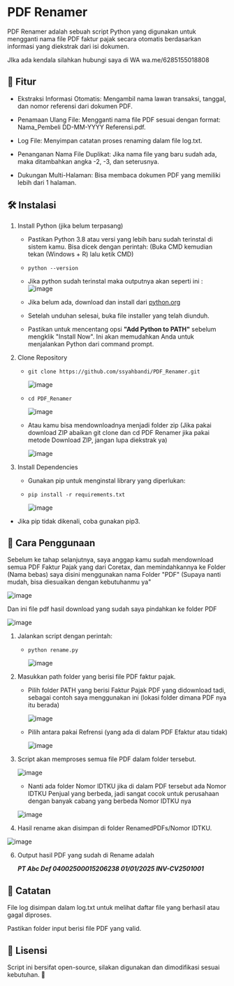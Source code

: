 # PDF Renamer
PDF Renamer adalah sebuah script Python yang digunakan untuk mengganti nama file PDF faktur pajak secara otomatis berdasarkan informasi yang diekstrak dari isi dokumen.

JIka ada kendala silahkan hubungi saya di WA wa.me/6285155018808

## 📌 Fitur

- Ekstraksi Informasi Otomatis: Mengambil nama lawan transaksi, tanggal, dan nomor referensi dari dokumen PDF.

- Penamaan Ulang File: Mengganti nama file PDF sesuai dengan format: Nama_Pembeli DD-MM-YYYY Referensi.pdf.

- Log File: Menyimpan catatan proses renaming dalam file log.txt.

- Penanganan Nama File Duplikat: Jika nama file yang baru sudah ada, maka ditambahkan angka -2, -3, dan seterusnya.

- Dukungan Multi-Halaman: Bisa membaca dokumen PDF yang memiliki lebih dari 1 halaman.

## 🛠️ Instalasi

1. Install Python (jika belum terpasang)

   - Pastikan Python 3.8 atau versi yang lebih baru sudah terinstal di sistem kamu. Bisa dicek dengan perintah: (Buka CMD kemudian tekan (Windows + R) lalu ketik CMD)

   - ```python --version```
  
   - Jika python sudah terinstal maka outputnya akan seperti ini :
     ![image](https://github.com/user-attachments/assets/7536e43e-d14e-4468-af9d-48e446c9452d)


   - Jika belum ada, download dan install dari [python.org](https://www.python.org/downloads/)
  
   - Setelah unduhan selesai, buka file installer yang telah diunduh.
     
   - Pastikan untuk mencentang opsi **"Add Python to PATH"** sebelum mengklik "Install Now". Ini akan memudahkan Anda untuk menjalankan Python dari command prompt.

3. Clone Repository

    - ```git clone https://github.com/ssyahbandi/PDF_Renamer.git```

      ![image](https://github.com/user-attachments/assets/7b01bf70-ceb6-42a5-b385-69686f29660f)
      

    - ```cd PDF_Renamer```
  
      ![image](https://github.com/user-attachments/assets/4f1e0bf9-867b-4e99-81d0-4c9446d628b0)
      

    - Atau kamu bisa mendownloadnya menjadi folder zip (Jika pakai download ZIP abaikan git clone dan cd PDF Renamer jika pakai metode Download ZIP, jangan lupa diekstrak ya)

      ![image](https://github.com/user-attachments/assets/7ed32c5c-e9e5-44de-9cc3-0a5874cb397b)
      

3. Install Dependencies

   - Gunakan pip untuk menginstal library yang diperlukan:

   - ```pip install -r requirements.txt```
  
     ![image](https://github.com/user-attachments/assets/bfc81b5c-ae3b-4592-8862-2477ad68870d)

  - Jika pip tidak dikenali, coba gunakan pip3.


## 🚀 Cara Penggunaan

   Sebelum ke tahap selanjutnya, saya anggap kamu sudah mendownload semua PDF Faktur Pajak yang dari Coretax, dan memindahkannya ke Folder (Nama bebas) saya disini menggunakan nama Folder "PDF" (Supaya nanti mudah, bisa diesuaikan dengan kebutuhanmu ya"

   ![image](https://github.com/user-attachments/assets/7be5f098-e152-4a55-ad2b-9c46871f0775)


   Dan ini file pdf hasil download yang sudah saya pindahkan ke folder PDF

   ![image](https://github.com/user-attachments/assets/767489f0-a909-4d0c-ae65-6ae18fd6132b)


1. Jalankan script dengan perintah:

   - ```python rename.py```

     ![image](https://github.com/user-attachments/assets/68f1d89f-ad24-4780-8720-81221b488213)


2. Masukkan path folder yang berisi file PDF faktur pajak.

   - Pilih folder PATH yang berisi Faktur Pajak PDF yang didownload tadi, sebagai contoh saya menggunakan ini (lokasi folder dimana PDF nya itu berada)
  
     ![image](https://github.com/user-attachments/assets/fac552bf-d124-47f9-8364-875401f5929f)

   - Pilih antara pakai Refrensi (yang ada di dalam PDF Efaktur atau tidak)

     ![image](https://github.com/user-attachments/assets/004c8131-4e37-467a-aae8-fcdbd80b2f40)

4. Script akan memproses semua file PDF dalam folder tersebut.

   ![image](https://github.com/user-attachments/assets/5c5fb383-7cc2-4f16-8578-260021796125)

   - Nanti ada folder Nomor IDTKU jika di dalam PDF tersebut ada Nomor IDTKU Penjual yang berbeda, jadi sangat cocok untuk perusahaan dengan banyak cabang yang berbeda Nomor IDTKU nya

   ![image](https://github.com/user-attachments/assets/82ef609c-b688-4491-9f48-07df9806d10f)


5. Hasil rename akan disimpan di folder RenamedPDFs/Nomor IDTKU.

 ![image](https://github.com/user-attachments/assets/ad6086c8-0a24-4fda-b46c-3e5dbb35bf75)

6. Output hasil PDF yang sudah di Rename adalah

   ***PT Abc Def 04002500015206238 01/01/2025 INV-CV2501001***


## 📝 Catatan

File log disimpan dalam log.txt untuk melihat daftar file yang berhasil atau gagal diproses.

Pastikan folder input berisi file PDF yang valid.

## 📌 Lisensi

Script ini bersifat open-source, silakan digunakan dan dimodifikasi sesuai kebutuhan. 🚀
